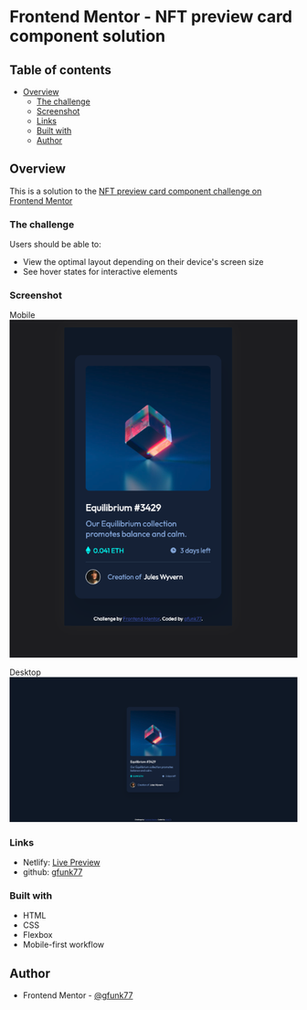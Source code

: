 # Frontend Mentor - NFT preview card component solution

## Table of contents

- [Overview](#overview)
  - [The challenge](#the-challenge)
  - [Screenshot](#screenshot)
  - [Links](#links)
  - [Built with](#built-with)
  - [Author](#author)

## Overview

This is a solution to the [NFT preview card component challenge on Frontend Mentor](https://www.frontendmentor.io/challenges/nft-preview-card-component-SbdUL_w0U)

### The challenge

Users should be able to:

- View the optimal layout depending on their device's screen size
- See hover states for interactive elements

### Screenshot

Mobile
![](./solutions/solution-mobile.png)

Desktop
![](./solutions/soultion-desktop.png)

### Links

- Netlify: [Live Preview](https://fm-gfunk77-nft-preview-card.netlify.app/)
- github: [gfunk77](https://github.com/gfunk77/Frontend-Mentor/tree/main/nft-preview-card-component-main)

### Built with

- HTML
- CSS
- Flexbox
- Mobile-first workflow

## Author

- Frontend Mentor - [@gfunk77](https://www.frontendmentor.io/profile/gfunk77)
